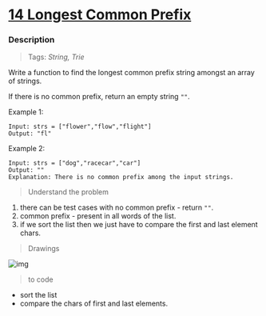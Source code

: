 # <a href="https://leetcode.com/problems/longest-common-prefix/?envType=study-plan-v2&envId=top-interview-150">14 Longest Common Prefix</a>

### Description

> Tags: *String, Trie*

Write a function to find the longest common prefix string amongst an array of strings.

If there is no common prefix, return an empty string `""`.

 

Example 1:
```
Input: strs = ["flower","flow","flight"]
Output: "fl"
```
Example 2:
```
Input: strs = ["dog","racecar","car"]
Output: ""
Explanation: There is no common prefix among the input strings.
```
  
> Understand the problem

1. there can be test cases with no common prefix - return `""`.
1. common prefix - present in all words of the list.
1. if we sort the list then we just have to compare the first and last element chars.

> Drawings

<img src="" alt="img"/>

> to code
- sort the list
- compare the chars of first and last elements.